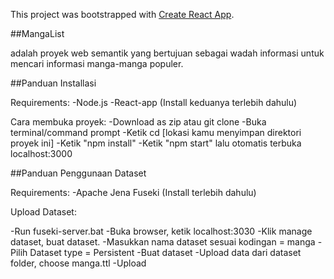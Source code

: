 This project was bootstrapped with [Create React App](https://github.com/facebook/create-react-app).

##MangaList

adalah proyek web semantik yang bertujuan sebagai wadah informasi untuk mencari informasi manga-manga populer.

##Panduan Installasi 

Requirements:
-Node.js
-React-app
(Install keduanya terlebih dahulu)

Cara membuka proyek:
-Download as zip atau git clone
-Buka terminal/command prompt
-Ketik cd [lokasi kamu menyimpan direktori proyek ini]
-Ketik "npm install"
-Ketik "npm start" lalu otomatis terbuka localhost:3000

##Panduan Penggunaan Dataset

Requirements:
-Apache Jena Fuseki
(Install terlebih dahulu)

Upload Dataset:

-Run fuseki-server.bat
-Buka browser, ketik localhost:3030
-Klik manage dataset, buat dataset.
-Masukkan nama dataset sesuai kodingan = manga
-Pilih Dataset type = Persistent
-Buat dataset
-Upload data dari dataset folder, choose manga.ttl
-Upload
